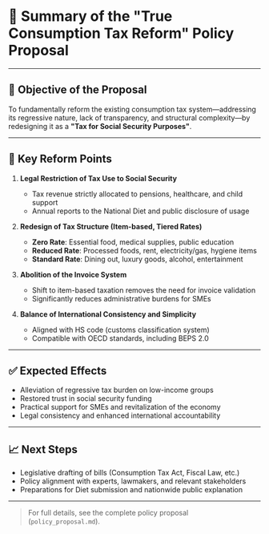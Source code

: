 # 🧾 Summary of the "True Consumption Tax Reform" Policy Proposal

---

## 🎯 Objective of the Proposal

To fundamentally reform the existing consumption tax system—addressing its regressive nature, lack of transparency, and structural complexity—by redesigning it as a **"Tax for Social Security Purposes"**.

---

## 🔧 Key Reform Points

1. **Legal Restriction of Tax Use to Social Security**
   - Tax revenue strictly allocated to pensions, healthcare, and child support
   - Annual reports to the National Diet and public disclosure of usage

2. **Redesign of Tax Structure (Item-based, Tiered Rates)**
   - **Zero Rate**: Essential food, medical supplies, public education
   - **Reduced Rate**: Processed foods, rent, electricity/gas, hygiene items
   - **Standard Rate**: Dining out, luxury goods, alcohol, entertainment

3. **Abolition of the Invoice System**
   - Shift to item-based taxation removes the need for invoice validation
   - Significantly reduces administrative burdens for SMEs

4. **Balance of International Consistency and Simplicity**
   - Aligned with HS code (customs classification system)
   - Compatible with OECD standards, including BEPS 2.0

---

## ✅ Expected Effects

- Alleviation of regressive tax burden on low-income groups
- Restored trust in social security funding
- Practical support for SMEs and revitalization of the economy
- Legal consistency and enhanced international accountability

---

## 📈 Next Steps

- Legislative drafting of bills (Consumption Tax Act, Fiscal Law, etc.)
- Policy alignment with experts, lawmakers, and relevant stakeholders
- Preparations for Diet submission and nationwide public explanation

---

> For full details, see the complete policy proposal (`policy_proposal.md`).

